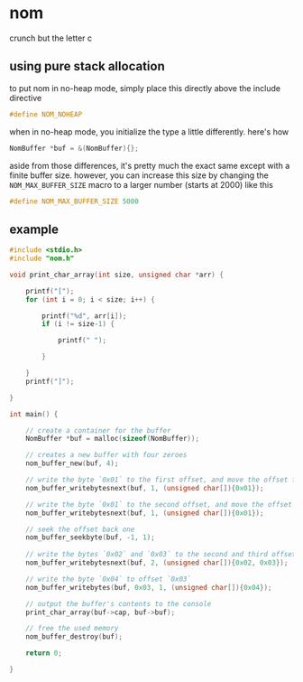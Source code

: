 # nom

crunch but the letter c

## using pure stack allocation

to put nom in no-heap mode, simply place this directly above the include
directive

```c
#define NOM_NOHEAP
```

when in no-heap mode, you initialize the type a little differently. here's
how

```c
NomBuffer *buf = &(NomBuffer){};
```

aside from those differences, it's pretty much the exact same except with
a finite buffer size. however, you can increase this size by changing the
`NOM_MAX_BUFFER_SIZE` macro to a larger number (starts at 2000) like this

```c
#define NOM_MAX_BUFFER_SIZE 5000
```

## example

```c
#include <stdio.h>
#include "nom.h"

void print_char_array(int size, unsigned char *arr) {

	printf("[");
	for (int i = 0; i < size; i++) {

		printf("%d", arr[i]);
		if (i != size-1) {

			printf(" ");

		}

	}
	printf("]");

}

int main() {

	// create a container for the buffer
	NomBuffer *buf = malloc(sizeof(NomBuffer));

	// creates a new buffer with four zeroes
	nom_buffer_new(buf, 4);

	// write the byte `0x01` to the first offset, and move the offset forward one
	nom_buffer_writebytesnext(buf, 1, (unsigned char[]){0x01});

	// write the byte `0x01` to the second offset, and move the offset forward one
	nom_buffer_writebytesnext(buf, 1, (unsigned char[]){0x01});

	// seek the offset back one
	nom_buffer_seekbyte(buf, -1, 1);
	
	// write the bytes `0x02` and `0x03` to the second and third offsets, respectively
	nom_buffer_writebytesnext(buf, 2, (unsigned char[]){0x02, 0x03});

	// write the byte `0x04` to offset `0x03`
	nom_buffer_writebytes(buf, 0x03, 1, (unsigned char[]){0x04});

	// output the buffer's contents to the console
	print_char_array(buf->cap, buf->buf);

	// free the used memory
	nom_buffer_destroy(buf);

 	return 0;

}
```

